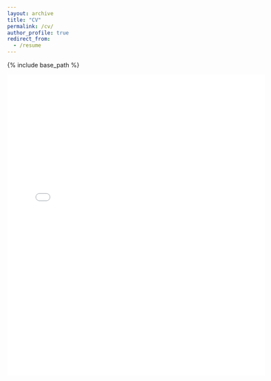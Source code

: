 ```yaml
---
layout: archive
title: "CV"
permalink: /cv/
author_profile: true
redirect_from:
  - /resume
---
```


{% include base_path %}

<embed src="{{ site.baseurl }}/files/Songhua Hu's CV_2022.pdf" width="600" height="700" type='application/pdf'>